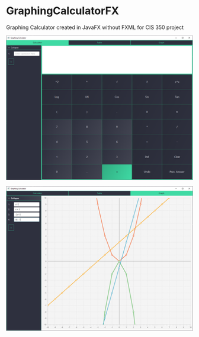 # GraphingCalculatorFX
Graphing Calculator created in JavaFX without FXML for CIS 350 project

![Calculator Tab](https://github.com/jordani3rown/GraphingCalculatorFX/blob/master/src/ChartGUI/images/calculator-tab.PNG)

![Graph Tab](https://github.com/jordani3rown/GraphingCalculatorFX/blob/master/src/ChartGUI/images/graph-tab.PNG)
